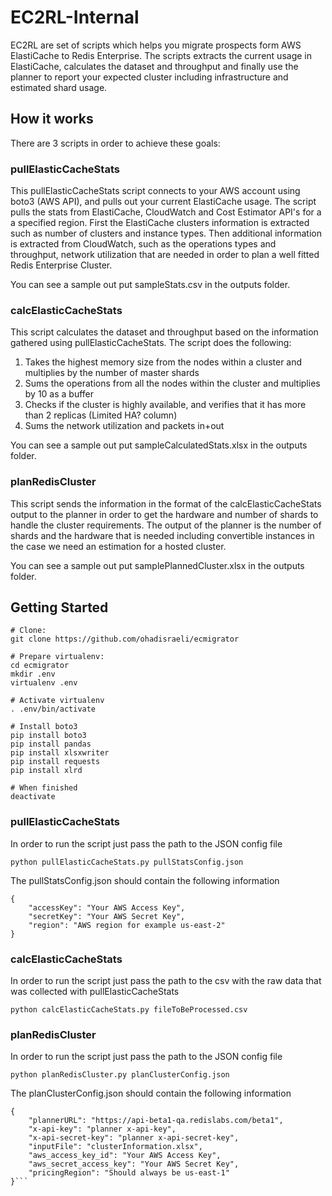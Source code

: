 EC2RL-Internal
==============

EC2RL are set of scripts which helps you migrate prospects form AWS ElastiCache to Redis Enterprise.
The scripts extracts the current usage in ElastiCache, calculates the dataset and throughput and finally use the planner to report your expected cluster including infrastructure and estimated shard usage.

## How it works
There are 3 scripts in order to achieve these goals:

### pullElasticCacheStats
This pullElasticCacheStats script connects to your AWS account using boto3 (AWS API), and pulls out your current ElastiCache usage.
The script pulls the stats from ElastiCache, CloudWatch and Cost Estimator API's for a a specified region.
First the ElastiCache clusters information is extracted such as number of clusters and instance types.
Then additional information is extracted from CloudWatch, such as the operations types and throughput, network utilization that are needed in order to plan a well fitted Redis Enterprise Cluster.

You can see a sample out put sampleStats.csv in the outputs folder.

### calcElasticCacheStats
This script calculates the dataset and throughput based on the information gathered using pullElasticCacheStats.
The script does the following:

1. Takes the highest memory size from the nodes within a cluster and multiplies by the number of master shards
2. Sums the operations from all the nodes within the cluster and multiplies by 10 as a buffer
3. Checks if the cluster is highly available, and verifies that it has more than 2 replicas (Limited HA? column)
4. Sums the network utilization and packets in+out

You can see a sample out put sampleCalculatedStats.xlsx in the outputs folder.

### planRedisCluster
This script sends the information in the format of the calcElasticCacheStats output to the planner in order to get the hardware and number of shards to handle the cluster requirements.
The output of the planner is the number of shards and the hardware that is needed including convertible instances in the case we need an estimation for a hosted cluster. 

You can see a sample out put samplePlannedCluster.xlsx in the outputs folder.

## Getting Started

```
# Clone:
git clone https://github.com/ohadisraeli/ecmigrator

# Prepare virtualenv:
cd ecmigrator
mkdir .env
virtualenv .env

# Activate virtualenv
. .env/bin/activate

# Install boto3
pip install boto3
pip install pandas
pip install xlsxwriter
pip install requests
pip install xlrd

# When finished
deactivate
```

### pullElasticCacheStats
In order to run the script just pass the path to the JSON config file

```
python pullElasticCacheStats.py pullStatsConfig.json
```

The pullStatsConfig.json should contain the following information
```
{
    "accessKey": "Your AWS Access Key",
    "secretKey": "Your AWS Secret Key",
    "region": "AWS region for example us-east-2"
}
```

### calcElasticCacheStats
In order to run the script just pass the path to the csv with the raw data that was collected with pullElasticCacheStats

```
python calcElasticCacheStats.py fileToBeProcessed.csv
```

### planRedisCluster
In order to run the script just pass the path to the JSON config file

```
python planRedisCluster.py planClusterConfig.json
```

The planClusterConfig.json should contain the following information
```
{
    "plannerURL": "https://api-beta1-qa.redislabs.com/beta1",
    "x-api-key": "planner x-api-key",
    "x-api-secret-key": "planner x-api-secret-key",
    "inputFile": "clusterInformation.xlsx",
    "aws_access_key_id": "Your AWS Access Key",
    "aws_secret_access_key": "Your AWS Secret Key",
    "pricingRegion": "Should always be us-east-1"
}```
